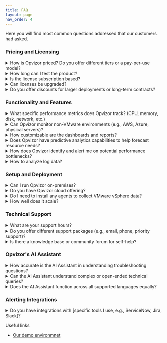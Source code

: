 ```yaml
---
title: FAQ
layout: page
nav_order: 4
---
```


Here you will find most common questions addressed that our customers had asked.

### Pricing and Licensing

<details>
<summary>How is Opvizor priced? Do you offer different tiers or a pay-per-use model?</summary>

Opvizor offers multiple subscriptions based on what exactly you need.

More you can find here on [Opvizor's website](https://opvizor.com/pricing)
</details>

<details>
<summary>How long can I test the product?</summary>

Opvizor comes with a 30-day trial that includes all features. Please contact our sales team if you need to expand the trial.

More you can find here on [Opvizor's website](https://opvizor.com/pricing)
</details>

<details>
<summary>Is the license subscription based?</summary>

Yes, Opvizor is subscription-based licensed for the base licenses and the extensions.

More you can find here on [Opvizor's website](https://opvizor.com/pricing)
</details>

<details>
<summary>Can licenses be upgraded?</summary>

Yes, licenses can be upgraded at any time and the license costs will be charged pro-rata.

More you can find here on [Opvizor's website](https://opvizor.com/pricing)
</details>

<details>
<summary>Do you offer discounts for larger deployments or long-term contracts?</summary>

Discounts are available on both - larger deployments as well as for long-term contracts.

More you can find here on [Opvizor's website](https://opvizor.com/pricing)
</details>

### Functionality and Features

<details>
<summary>What specific performance metrics does Opvizor track? (CPU, memory, disk, network, etc.)</summary>

Opvizor supports variety of metrics across all important layers of the performance and capacity stacks.

<p>More you can find here on <a href="https://cloud.opvizor.com/#/">Opvizor's website</a></p>
</details>

<details>
<summary>Can Opvizor monitor non-VMware environments (e.g., AWS, Azure, physical servers)?</summary>

While Opvizor's main focus is to cover VMware environments it also supports other virtualization platforms like Proxmox and Oracle libvirt as well as AWS and other cloud services. Physical servers and other virtual machines are also covered.

<p>More you can find here on <a href="https://cloud.opvizor.com/#/">Opvizor's website</a></p>
</details>

<details>
<summary>How customizable are the dashboards and reports?</summary>

Dashboards can be easily adjusted up to each and every specific panel. New panels for additional metrics can be added within a minutes. We are always happy to ship additional custom dashboards for your needs.

<p>More you can find here on <a href="https://cloud.opvizor.com/#/">Opvizor's website</a></p>
</details>

<details>
<summary>Does Opvizor have predictive analytics capabilities to help forecast resource needs?</summary>

Opvizor includes a set of capacity planning dashboards allowing you to plan your infrastructure proactively up a head.

<p>More you can find here on <a href="https://cloud.opvizor.com/#/">Opvizor's website</a></p>
</details>

<details>
<summary>How does Opvizor identify and alert me on potential performance bottlenecks?</summary>

Many panels are equipped with a pre-configured alerts and thresholds so you get notified immediately once the thesholds are reached. Additional alerts can be configured easily as well.

<p>More you can find here on <a href="https://cloud.opvizor.com/#/">Opvizor's website</a></p>
</details>

<details>
<summary>How to analyze log data?</summary>

Opvizor supports the Syslog protocol and you can simply configure the ESXi hosts, the vCSA appliance and many other systems to send data to the virtual appliance.

<p>More you can find here on <a href="https://cloud.opvizor.com/#/">Opvizor's website</a></p>
</details>


### Setup and Deployment

<details>
<summary>Can I run Opvizor on-premises?</summary>

Yes, Opvizor runs without any internet connectivity.

Opvizor is available as a virtual appliance that you can import into your VMware vSphere environment. Patches can be downloaded from our customer portal and installed without any internet access. 

More you can find here on [Opvizor's website](https://opvizor.com/product)
</details>

<details>
<summary>Do you have Opvizor cloud offering?</summary>

<p>Yes, we offer Opvizor in cloud so you wouldn't have to worry about data storange, retention, etc.</p>

<p>More you can find here on <a href="https://cloud.opvizor.com/#/">Opvizor's website</a></p>
</details>

<details>
<summary>Do I need to install any agents to collect VMware vSphere data?</summary>

Many integrations work without installing an agent:
<ul>
    <li>VMware vSphere</li>
    <li>NetApp</li>
    <li>Microsoft SQL</li>
    <li>Oracle</li>
    <li>PostgreSQL</li>
    <li>Dell PowerMax</li>
    <li>Cisco UCS</li>
    <li>Cisco Switches</li>
    <li>Brocade Switches</li>
</ul>

<p>Agents are required for Operating System data and some applications.</p>


<p>More you can find here on [Opvizor's website](https://opvizor.com/product)</p>
</details>

<details>
<summary>How well does it scale?</summary>

Opvizor has been developed with scalability and efficiency in mind. Most deployments consist of a single virtual appliance that can consume all metrics, logs and configuration data. When exceeding 100 ESXi hosts and 1500 VMs, we recommend a split into 2 virtual appliances.  In any case, you see all data within the dashboards.

More you can find here on [Opvizor's website](https://opvizor.com/product)
</details>

### Technical Support

<details>
<summary>What are your support hours?</summary>

Normally we work in CET time zone however we are flexible and can adjust based on your convenience.

More you can find here on [Opvizor's website](https://opvizor.com/product)
</details>

<details>
<summary>Do you offer different support packages (e.g., email, phone, priority support)?</summary>

We threat all our customers equally and with priority. We are always happy to schedule a web/video session with a customer to better understand their issue that can eventually become an improvement in our product.

More you can find here on [Opvizor's website](https://opvizor.com/product)
</details>

<details>
<summary>Is there a knowledge base or community forum for self-help?</summary>

Currently you can head to https://codenotary.freshdesk.com/support/home for tutorials covering different Opvizor areas.

More you can find here on [Opvizor's website](https://opvizor.com/product)
</details>

### Opvizor's AI Assistant

<details>
<summary>How accurate is the AI Assistant in understanding troubleshooting questions?</summary>

Opvizor's AI assistant is always context aware. You can chat with any specific panel and the assistant will communicate back the answer taking into account the data available specifically on that panel.

More you can find here on [Opvizor's website](https://opvizor.com/product)
</details>

<details>
<summary>Can the AI Assistant understand complex or open-ended technical queries?</summary>

Definitely the assistant understands normal human being language, even if the question is with a more complex structure.

More you can find here on [Opvizor's website](https://opvizor.com/product)
</details>

<details>
<summary>Does the AI Assistant function across all supported languages equally?</summary>

While we currently officially support English we encourage you to try any language. It should still handle it however the quality may be degraded. But please do let us know how it goes so we can improve.

More you can find here on [Opvizor's website](https://opvizor.com/product)
</details>

### Alerting Integrations

<details>
<summary>Do you have integrations with [specific tools I use, e.g., ServiceNow, Jira, Slack]?</summary>

We use Grafana as the main interface for the user experience in Opvizor. The built-in alerting features have plenty of alerting integrations available starting from email up to instant messengers like Slack and Discord for example. 

More you can find here on [Opvizor's website](https://opvizor.com/product)
</details>

Useful links

- [Our demo environmnet](https://demoml.codenotary.io/)
